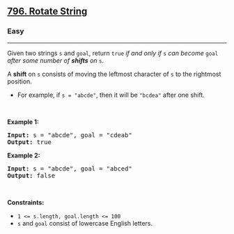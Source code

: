 <h2><a href="https://leetcode.com/problems/rotate-string/">796. Rotate String</a></h2><h3>Easy</h3><hr><div style="user-select: auto;"><p style="user-select: auto;">Given two strings <code style="user-select: auto;">s</code> and <code style="user-select: auto;">goal</code>, return <code style="user-select: auto;">true</code> <em style="user-select: auto;">if and only if</em> <code style="user-select: auto;">s</code> <em style="user-select: auto;">can become</em> <code style="user-select: auto;">goal</code> <em style="user-select: auto;">after some number of <strong style="user-select: auto;">shifts</strong> on</em> <code style="user-select: auto;">s</code>.</p>

<p style="user-select: auto;">A <strong style="user-select: auto;">shift</strong> on <code style="user-select: auto;">s</code> consists of moving the leftmost character of <code style="user-select: auto;">s</code> to the rightmost position.</p>

<ul style="user-select: auto;">
	<li style="user-select: auto;">For example, if <code style="user-select: auto;">s = "abcde"</code>, then it will be <code style="user-select: auto;">"bcdea"</code> after one shift.</li>
</ul>

<p style="user-select: auto;">&nbsp;</p>
<p style="user-select: auto;"><strong style="user-select: auto;">Example 1:</strong></p>
<pre style="user-select: auto;"><strong style="user-select: auto;">Input:</strong> s = "abcde", goal = "cdeab"
<strong style="user-select: auto;">Output:</strong> true
</pre><p style="user-select: auto;"><strong style="user-select: auto;">Example 2:</strong></p>
<pre style="user-select: auto;"><strong style="user-select: auto;">Input:</strong> s = "abcde", goal = "abced"
<strong style="user-select: auto;">Output:</strong> false
</pre>
<p style="user-select: auto;">&nbsp;</p>
<p style="user-select: auto;"><strong style="user-select: auto;">Constraints:</strong></p>

<ul style="user-select: auto;">
	<li style="user-select: auto;"><code style="user-select: auto;">1 &lt;= s.length, goal.length &lt;= 100</code></li>
	<li style="user-select: auto;"><code style="user-select: auto;">s</code> and <code style="user-select: auto;">goal</code> consist of lowercase English letters.</li>
</ul>
</div>